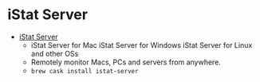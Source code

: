 # iStat Server
- [iStat Server](https://bjango.com/istatserver/)
  -  iStat Server for Mac iStat Server for Windows iStat Server for Linux and other OSs
  - Remotely monitor Macs, PCs and servers from anywhere.
  - `brew cask install istat-server`
